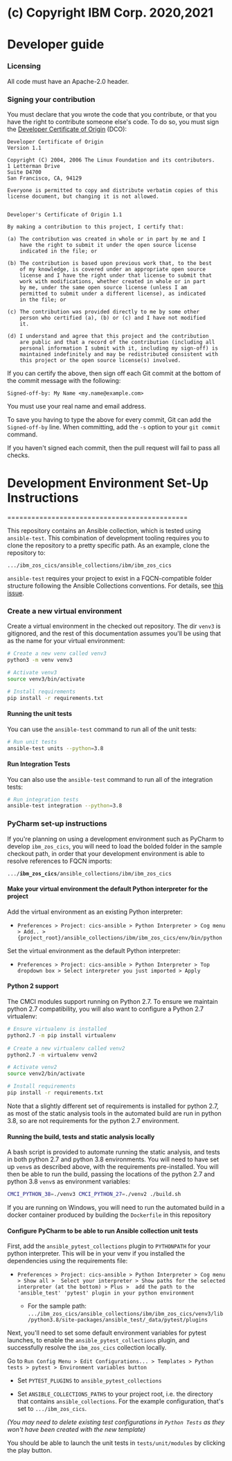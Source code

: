 # (c) Copyright IBM Corp. 2020,2021
# Developer guide

### Licensing

All code must have an Apache-2.0 header.

### Signing your contribution

You must declare that you wrote the code that you contribute, or that you have the right to contribute someone else's code. To do so, you must sign the [Developer Certificate of Origin](https://developercertificate.org) (DCO):

```
Developer Certificate of Origin
Version 1.1

Copyright (C) 2004, 2006 The Linux Foundation and its contributors.
1 Letterman Drive
Suite D4700
San Francisco, CA, 94129

Everyone is permitted to copy and distribute verbatim copies of this
license document, but changing it is not allowed.


Developer's Certificate of Origin 1.1

By making a contribution to this project, I certify that:

(a) The contribution was created in whole or in part by me and I
    have the right to submit it under the open source license
    indicated in the file; or

(b) The contribution is based upon previous work that, to the best
    of my knowledge, is covered under an appropriate open source
    license and I have the right under that license to submit that
    work with modifications, whether created in whole or in part
    by me, under the same open source license (unless I am
    permitted to submit under a different license), as indicated
    in the file; or

(c) The contribution was provided directly to me by some other
    person who certified (a), (b) or (c) and I have not modified
    it.

(d) I understand and agree that this project and the contribution
    are public and that a record of the contribution (including all
    personal information I submit with it, including my sign-off) is
    maintained indefinitely and may be redistributed consistent with
    this project or the open source license(s) involved.
```


If you can certify the above, then sign off each Git commit at the bottom of the commit message with the following:

```
Signed-off-by: My Name <my.name@example.com>
```

You must use your real name and email address.

To save you having to type the above for every commit, Git can add the `Signed-off-by` line. When committing, add the `-s` option to your `git commit` command.

If you haven't signed each commit, then the pull request will fail to pass all checks.

# Development Environment Set-Up Instructions
=============================================

This repository contains an Ansible collection, which is tested using `ansible-test`.  This combination of development
tooling requires you to clone the repository to a pretty specific path.  As an example, clone the repository to:

```
.../ibm_zos_cics/ansible_collections/ibm/ibm_zos_cics
```

`ansible-test` requires your project to exist in a FQCN-compatible folder structure following the Ansible Collections
conventions.  For details, see [this issue](https://github.com/ansible/ansible/issues/60215).

### Create a new virtual environment

Create a virtual environment in the checked out repository.  The dir `venv3` is gitignored, and the rest of this
documentation assumes you'll be using that as the name for your virtual environment:

```bash
# Create a new venv called venv3
python3 -m venv venv3

# Activate venv3
source venv3/bin/activate

# Install requirements
pip install -r requirements.txt
```

#### Running the unit tests

You can use the `ansible-test` command to run all of the unit tests:
```bash
# Run unit tests
ansible-test units --python=3.8
```

#### Run Integration Tests

You can also use the `ansible-test` command to run all of the integration tests:

```bash
# Run integration tests
ansible-test integration --python=3.8
```

### PyCharm set-up instructions

If you're planning on using a development environment such as PyCharm to develop `ibm_zos_cics`, you will need to
load the bolded folder in the sample checkout path, in order that your development environment is able to resolve
references to FQCN imports:

<code>.../<b>ibm_zos_cics</b>/ansible_collections/ibm/ibm_zos_cics</code>

#### Make your virtual environment the default Python interpreter for the project

Add the virtual environment as an existing Python interpreter:

 - `Preferences > Project: cics-ansible > Python Interpreter > Cog menu > Add.. > {project_root}/ansible_collections/ibm/ibm_zos_cics/env/bin/python`

Set the virtual environment as the default Python interpreter:

 - `Preferences > Project: cics-ansible > Python Interpreter > Top dropdown box > Select interpreter you just imported > Apply`

#### Python 2 support

The CMCI modules support running on Python 2.7.  To ensure we maintain python 2.7 compatibility, you will also want to
configure a Python 2.7 virtualenv:

```bash
# Ensure virtualenv is installed
python2.7 -m pip install virtualenv
 
# Create a new virtualenv called venv2
python2.7 -m virtualenv venv2

# Activate venv2
source venv2/bin/activate

# Install requirements
pip install -r requirements.txt
```

Note that a slightly different set of requirements is installed for python 2.7, as most of the static analysis tools in
the automated build are run in python 3.8, so are not requirements for the python 2.7 environment.

#### Running the build, tests and static analysis locally

A bash script is provided to automate running the static analysis, and tests in both python 2.7 and python 3.8
environments.  You will need to have set up `venv`s as described above, with the requirements pre-installed.  You will 
then be able to run the build, passing the locations of the python 2.7 and python 3.8 `venv`s as environment variables:

```bash
CMCI_PYTHON_38=./venv3 CMCI_PYTHON_27=./venv2 ./build.sh
```

If you are running on Windows, you will need to run the automated build in a docker container produced by building the `Dockerfile` in this repository

#### Configure PyCharm to be able to run Ansible collection unit tests

First, add the `ansible_pytest_collections` plugin to `PYTHONPATH` for your python interpreter.  This will be in your
venv if you installed the dependencies using the requirements file:

 - `Preferences > Project: cics-ansible > Python Interpreter > Cog menu > Show all > 
   Select your interpreter > Show paths for the selected interpreter (at the bottom) > Plus > 
   add the path to the 'ansible_test' 'pytest' plugin in your python environment`

   - For the sample path:
     `.../ibm_zos_cics/ansible_collections/ibm/ibm_zos_cics/venv3/lib/python3.8/site-packages/ansible_test/_data/pytest/plugins`

Next, you'll need to set some default environment variables for pytest launches, to enable the
`ansible_pytest_collections` plugin, and successfully resolve the `ibm_zos_cics` collection locally.

Go to `Run Config Menu > Edit Configurations... > Templates > Python tests > pytest > Environment variables button`
 
- Set `PYTEST_PLUGINS` to `ansible_pytest_collections`

- Set `ANSIBLE_COLLECTIONS_PATHS` to your project root, i.e. the directory that contains `ansible_collections`.  For the
  example configuration, that's set to `.../ibm_zos_cics`.
     
*(You may need to delete existing test configurations in `Python Tests` as they won't have been created with the new
template)*

You should be able to launch the unit tests in `tests/unit/modules` by clicking the play button.
